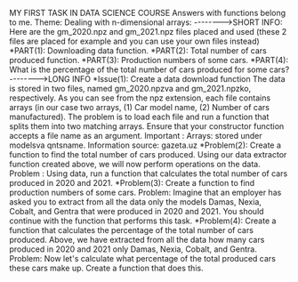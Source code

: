 MY FIRST TASK IN DATA SCIENCE COURSE
Answers with functions belong to me.
Theme: Dealing with n-dimensional arrays:
-------->SHORT INFO:
Here are the gm_2020.npz and gm_2021.npz files placed and used (these 2 files are placed for example and you can use your own files instead)
*PART(1): Downloading data function.
*PART(2): Total number of cars produced function.
*PART(3): Production numbers of some cars.
*PART(4): What is the percentage of the total number of cars produced for some cars?
-------->LONG INFO
*Issue(1): Create a data download function
The data is stored in two files, named gm_2020.npzva and gm_2021.npzko, respectively. As you can see from the npz extension, each file contains arrays (in our case two arrays, (1) Car model name, (2) Number of cars manufactured).
The problem is to load each file and run a function that splits them into two matching arrays. Ensure that your constructor function accepts a file name as an argument.
Important : Arrays: stored under modelsva qntsname. Information source: gazeta.uz
*Problem(2): Create a function to find the total number of cars produced.
Using our data extractor function created above, we will now perform operations on the data.
Problem : Using data, run a function that calculates the total number of cars produced in 2020 and 2021.
*Problem(3): Create a function to find production numbers of some cars.
Problem: Imagine that an employer has asked you to extract from all the data only the models Damas, Nexia, Cobalt, and Gentra that were produced in 2020 and 2021. You should continue with the function that performs this task.
*Problem(4): Create a function that calculates the percentage of the total number of cars produced.
Above, we have extracted from all the data how many cars produced in 2020 and 2021 only Damas, Nexia, Cobalt, and Gentra.
Problem: Now let's calculate what percentage of the total produced cars these cars make up. Create a function that does this.
